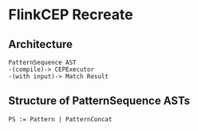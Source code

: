 # FlinkCEP Recreate

## Architecture

```
PatternSequence AST
-(compile)-> CEPExecutor
-(with input)-> Match Result
```

## Structure of PatternSequence ASTs
```
PS := Pattern | PatternConcat
```
